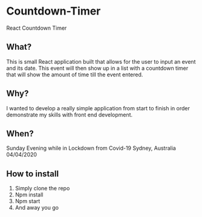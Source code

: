 # Countdown-Timer
React Countdown Timer 

## What?
This is small React application built that allows for the user to input an event and its date. This event will then show up in a list with a countdown timer that will show the amount of time till the event entered.

## Why?
I wanted to develop a really simple application from start to finish in order demonstrate my skills with front end development.

## When?
Sunday Evening while in Lockdown from Covid-19 Sydney, Australia 04/04/2020

## How to install
1. Simply clone the repo
2. Npm install
3. Npm start
4. And away you go
